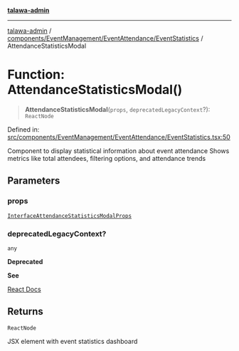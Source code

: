 [**talawa-admin**](../../../../../README.md)

***

[talawa-admin](../../../../../README.md) / [components/EventManagement/EventAttendance/EventStatistics](../README.md) / AttendanceStatisticsModal

# Function: AttendanceStatisticsModal()

> **AttendanceStatisticsModal**(`props`, `deprecatedLegacyContext`?): `ReactNode`

Defined in: [src/components/EventManagement/EventAttendance/EventStatistics.tsx:50](https://github.com/gautam-divyanshu/talawa-admin/blob/cfee07d9592eee1569f258baf49181c393e48f1b/src/components/EventManagement/EventAttendance/EventStatistics.tsx#L50)

Component to display statistical information about event attendance
Shows metrics like total attendees, filtering options, and attendance trends

## Parameters

### props

[`InterfaceAttendanceStatisticsModalProps`](../../InterfaceEvents/interfaces/InterfaceAttendanceStatisticsModalProps.md)

### deprecatedLegacyContext?

`any`

**Deprecated**

**See**

[React Docs](https://legacy.reactjs.org/docs/legacy-context.html#referencing-context-in-lifecycle-methods)

## Returns

`ReactNode`

JSX element with event statistics dashboard
